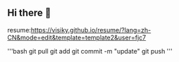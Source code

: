 ## Hi there 👋
resume:https://visiky.github.io/resume/?lang=zh-CN&mode=edit&template=template2&user=fjc7

'''bash
git pull
git add
git commit -m "update"
git push
'''
<!--
**fjc7/fjc7** is a ✨ _special_ ✨ repository because its `README.md` (this file) appears on your GitHub profile.

Here are some ideas to get you started:

- 🔭 I’m currently working on ...
- 🌱 I’m currently learning ...
- 👯 I’m looking to collaborate on ...
- 🤔 I’m looking for help with ...
- 💬 Ask me about ...
- 📫 How to reach me: ...
- 😄 Pronouns: ...
- ⚡ Fun fact: ...
-->
